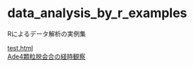 # data_analysis_by_r_examples
Rによるデータ解析の実例集

[test.html](https://htmlpreview.github.io/?https://github.com/masaktakaine/data_analysis_by_r_examples/blob/main/220524_torc1_mut_analysis.html)  
[Ade4顆粒脱会合の経時観察](https://htmlpreview.github.io/?https://github.com/masaktakaine/data_analysis_by_r_examples/blob/main/230306_ade4_granule_disassembly.html)

